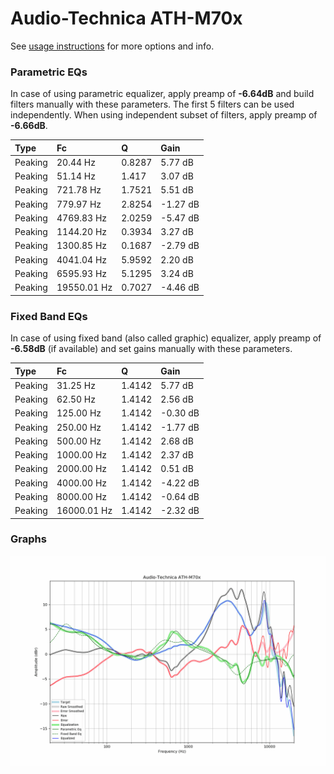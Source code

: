 # Audio-Technica ATH-M70x
See [usage instructions](https://github.com/jaakkopasanen/AutoEq#usage) for more options and info.

### Parametric EQs
In case of using parametric equalizer, apply preamp of **-6.64dB** and build filters manually
with these parameters. The first 5 filters can be used independently.
When using independent subset of filters, apply preamp of **-6.66dB**.

| Type    | Fc          |      Q | Gain     |
|:--------|:------------|:-------|:---------|
| Peaking | 20.44 Hz    | 0.8287 | 5.77 dB  |
| Peaking | 51.14 Hz    | 1.417  | 3.07 dB  |
| Peaking | 721.78 Hz   | 1.7521 | 5.51 dB  |
| Peaking | 779.97 Hz   | 2.8254 | -1.27 dB |
| Peaking | 4769.83 Hz  | 2.0259 | -5.47 dB |
| Peaking | 1144.20 Hz  | 0.3934 | 3.27 dB  |
| Peaking | 1300.85 Hz  | 0.1687 | -2.79 dB |
| Peaking | 4041.04 Hz  | 5.9592 | 2.20 dB  |
| Peaking | 6595.93 Hz  | 5.1295 | 3.24 dB  |
| Peaking | 19550.01 Hz | 0.7027 | -4.46 dB |

### Fixed Band EQs
In case of using fixed band (also called graphic) equalizer, apply preamp of **-6.58dB**
(if available) and set gains manually with these parameters.

| Type    | Fc          |      Q | Gain     |
|:--------|:------------|:-------|:---------|
| Peaking | 31.25 Hz    | 1.4142 | 5.77 dB  |
| Peaking | 62.50 Hz    | 1.4142 | 2.56 dB  |
| Peaking | 125.00 Hz   | 1.4142 | -0.30 dB |
| Peaking | 250.00 Hz   | 1.4142 | -1.77 dB |
| Peaking | 500.00 Hz   | 1.4142 | 2.68 dB  |
| Peaking | 1000.00 Hz  | 1.4142 | 2.37 dB  |
| Peaking | 2000.00 Hz  | 1.4142 | 0.51 dB  |
| Peaking | 4000.00 Hz  | 1.4142 | -4.22 dB |
| Peaking | 8000.00 Hz  | 1.4142 | -0.64 dB |
| Peaking | 16000.01 Hz | 1.4142 | -2.32 dB |

### Graphs
![](./Audio-Technica%20ATH-M70x.png)